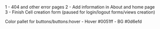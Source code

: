 1 - 404 and other error pages
2 - Add information in About and home page
3 - Finish Cell creation form (paused for login/logout forms/views creation)

Color pallet for buttons/buttons:hover
    - Hover #0051ff
    - BG #0d6efd
